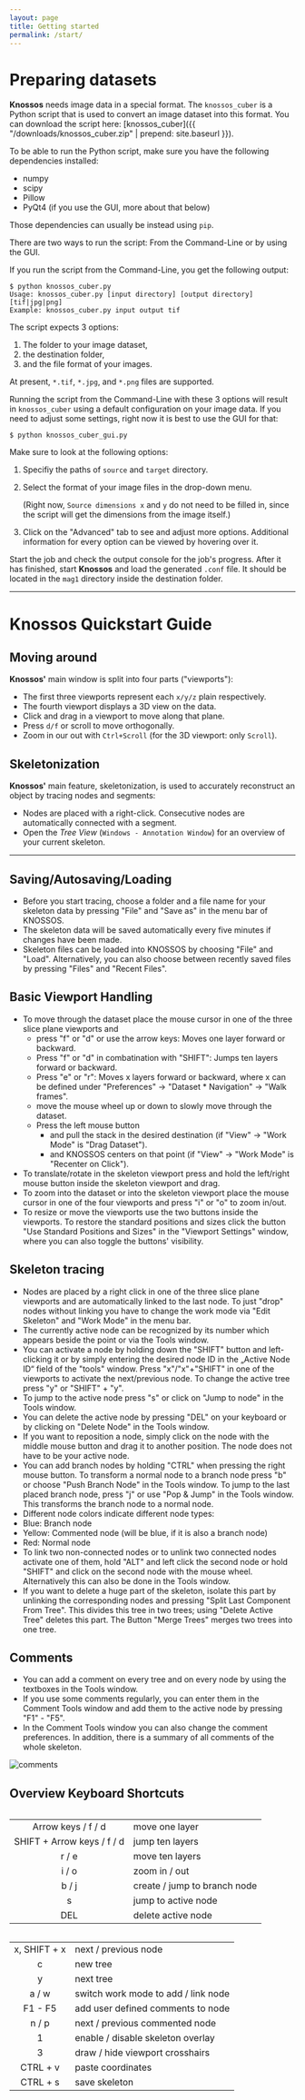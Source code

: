 ```yaml
---
layout: page
title: Getting started
permalink: /start/
---
```

Preparing datasets
==================

**Knossos** needs image data in a special format. The `knossos_cuber` is a Python script that is used to convert an image dataset into this format. You can download the script here: [knossos_cuber]({{ "/downloads/knossos_cuber.zip" | prepend: site.baseurl }}).

To be able to run the Python script, make sure you have the following dependencies installed:

*   numpy
*   scipy
*   Pillow
*   PyQt4 (if you use the GUI, more about that below)

Those dependencies can usually be instead using `pip`.

There are two ways to run the script: From the Command-Line or by using the GUI.

If you run the script from the Command-Line, you get the following output:

    $ python knossos_cuber.py
    Usage: knossos_cuber.py [input directory] [output directory] [tif|jpg|png]
    Example: knossos_cuber.py input output tif

The script expects 3 options:

1.  The folder to your image dataset,
2.  the destination folder,
3.  and the file format of your images.

At present, `*.tif`, `*.jpg`, and `*.png` files are supported.

Running the script from the Command-Line with these 3 options will result in `knossos_cuber` using a default configuration on your image data. If you need to adjust some settings, right now it is best to use the GUI for that:

    $ python knossos_cuber_gui.py

Make sure to look at the following options:

1.  Specifiy the paths of `source` and `target` directory.
2.  Select the format of your image files in the drop-down menu.

    (Right now, `Source dimensions x` and `y` do not need to be filled in, since the script will get the dimensions from the image itself.)
3.  Click on the "Advanced" tab to see and adjust more options. Additional information for every option can be viewed by hovering over it.

Start the job and check the output console for the job's progress. After it has finished, start **Knossos** and load the generated `.conf` file. It should be located in the `mag1` directory inside the destination folder.

* * *

**Knossos** Quickstart Guide
============================

Moving around
-------------

**Knossos'** main window is split into four parts ("viewports"):

*   The first three viewports represent each `x/y/z` plain respectively.
*   The fourth viewport displays a 3D view on the data.
*   Click and drag in a viewport to move along that plane.
*   Press `d/f` or scroll to move orthogonally.
*   Zoom in our out with `Ctrl+Scroll` (for the 3D viewport: only `Scroll`).


Skeletonization
---------------

**Knossos'** main feature, skeletonization, is used to accurately reconstruct an object by tracing nodes and segments:

*   Nodes are placed with a right-click. Consecutive nodes are automatically connected with a segment.
*   Open the *Tree View* (`Windows - Annotation Window`) for an overview of your current skeleton.



* * *


Saving/Autosaving/Loading
-------------------------
*   Before you start tracing, choose a folder and a file name for your skeleton data by pressing "File" and "Save as" in the menu bar of KNOSSOS.
*   The skeleton data will be saved automatically every five minutes if changes have been made.
*   Skeleton files can be loaded into KNOSSOS by choosing "File" and "Load". Alternatively, you can also choose between recently saved files by pressing "Files" and "Recent Files".


Basic Viewport Handling
-----------------------
*   To move through the dataset place the mouse cursor in one of the three slice plane viewports and
    *   press "f" or "d" or use the arrow keys: Moves one layer forward or backward.
    *   Press "f" or "d" in combatination with "SHIFT": Jumps ten layers forward or backward.
    *   Press "e" or "r": Moves x layers forward or backward, where x can be defined under "Preferences" -> "Dataset *  Navigation" -> "Walk frames".
    *   move the mouse wheel up or down to slowly move through the dataset.
    *   Press the left mouse button
        *   and pull the stack in the desired destination (if "View" -> "Work Mode" is "Drag Dataset").
        *   and KNOSSOS centers on that point (if "View" -> "Work Mode" is "Recenter on Click").
*   To translate/rotate in the skeleton viewport press and hold the left/right mouse button inside the skeleton viewport and drag.
*   To zoom into the dataset or into the skeleton viewport place the mouse cursor in one of the four viewports and press "i" or "o" to zoom in/out.
*   To resize or move the viewports use the two buttons inside the viewports. To restore the standard positions and sizes click the button "Use Standard Positions and Sizes" in the "Viewport Settings" window, where you can also toggle the buttons' visibility.


Skeleton tracing
----------------
*   Nodes are placed by a right click in one of the three slice plane viewports and are automatically linked to the last node. To just "drop" nodes without linking you have to change the work mode via "Edit Skeleton" and "Work Mode" in the menu bar.
*   The currently active node can be recognized by its number which appears beside the point or via the Tools window.
*   You can activate a node by holding down the "SHIFT" button and left-clicking it or by simply entering the desired node ID in the „Active Node ID“ field of the "tools" window. Press "x"/"x"+"SHIFT" in one of the viewports to activate the next/previous node. To change the active tree press "y" or "SHIFT" + "y".
*   To jump to the active node press "s" or click on "Jump to node" in the Tools window.
*   You can delete the active node by pressing "DEL" on your keyboard or by clicking on "Delete Node" in the Tools window.
*   If you want to reposition a node, simply click on the node with the middle mouse button and drag it to another position. The node does not have to be your active node.
*   You can add branch nodes by holding "CTRL" when pressing the right mouse button. To transform a normal node to a branch node press "b" or choose "Push Branch Node" in the Tools window. To jump to the last placed branch node, press "j" or use "Pop & Jump" in the Tools window. This transforms the branch node to a normal node.
*   Different node colors indicate different node types:
*   Blue: Branch node
*   Yellow: Commented node (will be blue, if it is also a branch node)
*   Red: Normal node
*   To link two non-connected nodes or to unlink two connected nodes activate one of them, hold "ALT" and left click the second node or hold "SHIFT" and click on the second node with the mouse wheel. Alternatively this can also be done in the Tools window.
*   If you want to delete a huge part of the skeleton, isolate this part by unlinking the corresponding nodes and pressing "Split Last Component From Tree". This divides this tree in two trees; using "Delete Active Tree" deletes this part. The Button "Merge Trees" merges two trees into one tree.


Comments
--------
*   You can add a comment on every tree and on every node by using the textboxes in the Tools window.
*   If you use some comments regularly, you can enter them in the Comment Tools window and add them to the active node by pressing "F1" - "F5".
*   In the Comment Tools window you can also change the comment preferences. In addition, there is a summary of all comments of the whole skeleton.

![comments]()


Overview Keyboard Shortcuts
---------------------------

<div class="row">

<div class="six columns">

|        |          |
|:------:|:---------|
| Arrow keys / f / d | move one layer
| SHIFT + Arrow keys / f / d | jump ten layers
| r / e | move ten layers
| i / o | zoom in / out
| b / j | create / jump to branch node
| s | jump to active node
| DEL | delete active node

</div>

<div class="six columns">

|        |          |
|:------:|:---------|
| x, SHIFT + x | next / previous node
| c | new tree
| y | next tree
| a / w | switch work mode to add / link node
| F1 - F5 | add user defined comments to node
| n / p | next / previous commented node
| 1 | enable / disable skeleton overlay
| 3 | draw / hide viewport crosshairs
| CTRL + v | paste coordinates
| CTRL + s | save skeleton

</div>

</div>

